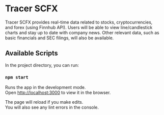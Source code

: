 # Tracer SCFX

Tracer SCFX provides real-time data related to stocks, cryptocurrencies, and forex (using Finnhub API). Users will be able to view line/candlestick charts and stay up to date with company news. Other relevant data, such as basic financials and SEC filings, will also be available.

## Available Scripts

In the project directory, you can run:

### `npm start`

Runs the app in the development mode.\
Open [http://localhost:3000](http://localhost:3000) to view it in the browser.

The page will reload if you make edits.\
You will also see any lint errors in the console.
